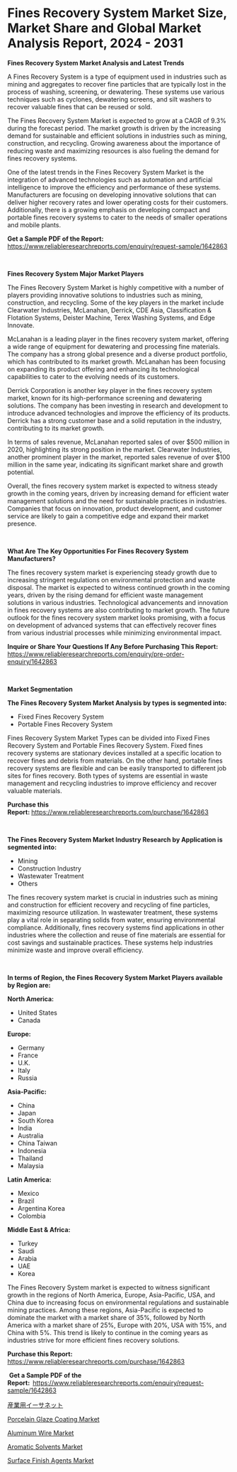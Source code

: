 <p><h1>Fines Recovery System Market Size, Market Share and Global Market Analysis Report, 2024 - 2031</h1></p><p><strong>Fines Recovery System Market Analysis and Latest Trends</strong></p>
<p><p>A Fines Recovery System is a type of equipment used in industries such as mining and aggregates to recover fine particles that are typically lost in the process of washing, screening, or dewatering. These systems use various techniques such as cyclones, dewatering screens, and silt washers to recover valuable fines that can be reused or sold.</p><p>The Fines Recovery System Market is expected to grow at a CAGR of 9.3% during the forecast period. The market growth is driven by the increasing demand for sustainable and efficient solutions in industries such as mining, construction, and recycling. Growing awareness about the importance of reducing waste and maximizing resources is also fueling the demand for fines recovery systems.</p><p>One of the latest trends in the Fines Recovery System Market is the integration of advanced technologies such as automation and artificial intelligence to improve the efficiency and performance of these systems. Manufacturers are focusing on developing innovative solutions that can deliver higher recovery rates and lower operating costs for their customers. Additionally, there is a growing emphasis on developing compact and portable fines recovery systems to cater to the needs of smaller operations and mobile plants.</p></p>
<p><strong>Get a Sample PDF of the Report:&nbsp;</strong> <a href="https://www.reliableresearchreports.com/enquiry/request-sample/1642863">https://www.reliableresearchreports.com/enquiry/request-sample/1642863</a></p>
<p>&nbsp;</p>
<p><strong>Fines Recovery System Major Market Players</strong></p>
<p><p>The Fines Recovery System Market is highly competitive with a number of players providing innovative solutions to industries such as mining, construction, and recycling. Some of the key players in the market include Clearwater Industries, McLanahan, Derrick, CDE Asia, Classification & Flotation Systems, Deister Machine, Terex Washing Systems, and Edge Innovate.</p><p>McLanahan is a leading player in the fines recovery system market, offering a wide range of equipment for dewatering and processing fine materials. The company has a strong global presence and a diverse product portfolio, which has contributed to its market growth. McLanahan has been focusing on expanding its product offering and enhancing its technological capabilities to cater to the evolving needs of its customers.</p><p>Derrick Corporation is another key player in the fines recovery system market, known for its high-performance screening and dewatering solutions. The company has been investing in research and development to introduce advanced technologies and improve the efficiency of its products. Derrick has a strong customer base and a solid reputation in the industry, contributing to its market growth.</p><p>In terms of sales revenue, McLanahan reported sales of over $500 million in 2020, highlighting its strong position in the market. Clearwater Industries, another prominent player in the market, reported sales revenue of over $100 million in the same year, indicating its significant market share and growth potential.</p><p>Overall, the fines recovery system market is expected to witness steady growth in the coming years, driven by increasing demand for efficient water management solutions and the need for sustainable practices in industries. Companies that focus on innovation, product development, and customer service are likely to gain a competitive edge and expand their market presence.</p></p>
<p>&nbsp;</p>
<p><strong>What Are The Key Opportunities For Fines Recovery System Manufacturers?</strong></p>
<p><p>The fines recovery system market is experiencing steady growth due to increasing stringent regulations on environmental protection and waste disposal. The market is expected to witness continued growth in the coming years, driven by the rising demand for efficient waste management solutions in various industries. Technological advancements and innovation in fines recovery systems are also contributing to market growth. The future outlook for the fines recovery system market looks promising, with a focus on development of advanced systems that can effectively recover fines from various industrial processes while minimizing environmental impact.</p></p>
<p><strong>Inquire or Share Your Questions If Any Before Purchasing This Report:</strong> <a href="https://www.reliableresearchreports.com/enquiry/pre-order-enquiry/1642863">https://www.reliableresearchreports.com/enquiry/pre-order-enquiry/1642863</a></p>
<p>&nbsp;</p>
<p><strong>Market Segmentation</strong></p>
<p><strong>The Fines Recovery System Market Analysis by types is segmented into:</strong></p>
<p><ul><li>Fixed Fines Recovery System</li><li>Portable Fines Recovery System</li></ul></p>
<p><p>Fines Recovery System Market Types can be divided into Fixed Fines Recovery System and Portable Fines Recovery System. Fixed fines recovery systems are stationary devices installed at a specific location to recover fines and debris from materials. On the other hand, portable fines recovery systems are flexible and can be easily transported to different job sites for fines recovery. Both types of systems are essential in waste management and recycling industries to improve efficiency and recover valuable materials.</p></p>
<p><strong>Purchase this Report:&nbsp;</strong><a href="https://www.reliableresearchreports.com/purchase/1642863">https://www.reliableresearchreports.com/purchase/1642863</a></p>
<p>&nbsp;</p>
<p><strong>The Fines Recovery System Market Industry Research by Application is segmented into:</strong></p>
<p><ul><li>Mining</li><li>Construction Industry</li><li>Wastewater Treatment</li><li>Others</li></ul></p>
<p><p>The fines recovery system market is crucial in industries such as mining and construction for efficient recovery and recycling of fine particles, maximizing resource utilization. In wastewater treatment, these systems play a vital role in separating solids from water, ensuring environmental compliance. Additionally, fines recovery systems find applications in other industries where the collection and reuse of fine materials are essential for cost savings and sustainable practices. These systems help industries minimize waste and improve overall efficiency.</p></p>
<p>&nbsp;</p>
<p><strong>In terms of Region, the Fines Recovery System Market Players available by Region are:</strong></p>
<p>
    <p> <strong> North America: </strong>
        <ul>
            <li>United States</li>
            <li>Canada</li>
        </ul>
        </p> 
    <p> <strong> Europe: </strong>
        <ul>
            <li>Germany</li>
            <li>France</li>
            <li>U.K.</li>
            <li>Italy</li>
            <li>Russia</li>
        </ul>
        </p> 
    <p> <strong> Asia-Pacific: </strong>
        <ul>
            <li>China</li>
            <li>Japan</li>
            <li>South Korea</li>
            <li>India</li>
            <li>Australia</li>
            <li>China Taiwan</li>
            <li>Indonesia</li>
            <li>Thailand</li>
            <li>Malaysia</li>
        </ul>
        </p> 
    <p> <strong> Latin America: </strong>
        <ul>
            <li>Mexico</li>
            <li>Brazil</li>
            <li>Argentina Korea</li>
            <li>Colombia</li>
        </ul>
        </p> 
    <p> <strong> Middle East & Africa: </strong>
        <ul>
            <li>Turkey</li>
            <li>Saudi</li>
            <li>Arabia</li>
            <li>UAE</li>
            <li>Korea</li>
        </ul>
    </p>
    </p>
<p><p>The Fines Recovery System market is expected to witness significant growth in the regions of North America, Europe, Asia-Pacific, USA, and China due to increasing focus on environmental regulations and sustainable mining practices. Among these regions, Asia-Pacific is expected to dominate the market with a market share of 35%, followed by North America with a market share of 25%, Europe with 20%, USA with 15%, and China with 5%. This trend is likely to continue in the coming years as industries strive for more efficient fines recovery solutions.</p></p>
<p><strong>Purchase this Report: </strong><a href="https://www.reliableresearchreports.com/purchase/1642863">https://www.reliableresearchreports.com/purchase/1642863</a></p>
<p>&nbsp;<strong>Get a Sample PDF of the Report:&nbsp;&nbsp;</strong><a href="https://www.reliableresearchreports.com/enquiry/request-sample/1642863">https://www.reliableresearchreports.com/enquiry/request-sample/1642863</a></p>
<p><strong></strong></p>
<p><p><a href="https://medium.com/@dx0328/%E7%94%A3%E6%A5%AD%E7%94%A8%E3%82%A4%E3%83%BC%E3%82%B5%E3%83%8D%E3%83%83%E3%83%88%E3%81%AE%E5%B8%82%E5%A0%B4%E5%88%86%E6%9E%90-%E3%81%9D%E3%81%AE%E5%B9%B4%E9%96%93%E6%88%90%E9%95%B7%E7%8E%87-%E5%B8%82%E5%A0%B4%E3%82%BB%E3%82%B0%E3%83%A1%E3%83%B3%E3%83%86%E3%83%BC%E3%82%B7%E3%83%A7%E3%83%B3-%E3%81%8A%E3%82%88%E3%81%B3%E3%82%B0%E3%83%AD%E3%83%BC%E3%83%90%E3%83%AB%E7%94%A3%E6%A5%AD%E3%81%AE%E6%A6%82%E8%A6%81-2fa65490b491">産業用イーサネット</a></p><p><a href="https://pretty-mail-caf.notion.site/Porcelain-Glaze-Coating-Market-Research-Report-Reveals-The-Latest-Trends-And-Opportunities-of-this-M-c86185b14b5d4186854ce8848683389d">Porcelain Glaze Coating Market</a></p><p><a href="https://view.publitas.com/reportprime-1/aluminum-wire-market-analysis-examines-its-scope-on-growth-opportunities-and-forecasted-trends-spanning-from-2024-to-2031/">Aluminum Wire Market</a></p><p><a href="https://view.publitas.com/reportprime-1/aromatic-solvents-market-size-evaluating-its-market-trends-growth-and-projections-2024-2031/">Aromatic Solvents Market</a></p><p><a href="https://issuu.com/reportprime-2/docs/surface-finish-agents-market-size-2030.pptx">Surface Finish Agents Market</a></p></p>